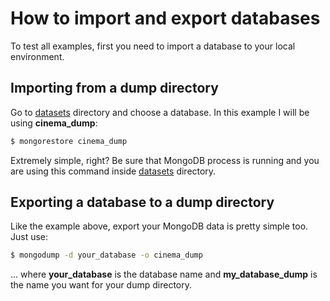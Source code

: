 # How to import and export databases

To test all examples, first you need to import a database to your local environment.

## Importing from a dump directory

Go to [datasets](../datasets) directory and choose a database. In this example I will be using **cinema_dump**:

```bash
$ mongorestore cinema_dump
```

Extremely simple, right? Be sure that MongoDB process is running and you are using this command inside [datasets](../datasets) directory.

## Exporting a database to a dump directory

Like the example above, export your MongoDB data is pretty simple too. Just use:

```bash
$ mongodump -d your_database -o cinema_dump
```
... where **your_database** is the database name and **my_database_dump** is the name you want for your dump directory.
